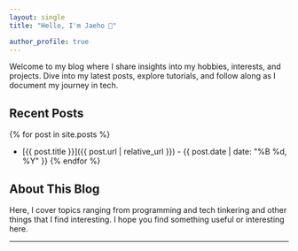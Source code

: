 ```yaml
---
layout: single
title: "Hello, I'm Jaeho 👋"

author_profile: true
---
```


Welcome to my blog where I share insights into my hobbies, interests, and projects. Dive into my latest posts, explore tutorials, and follow along as I document my journey in tech.

## Recent Posts

{% for post in site.posts %}

- [{{ post.title }}]({{ post.url | relative_url }}) - {{ post.date | date: "%B %d, %Y" }}
  {% endfor %}

## About This Blog

Here, I cover topics ranging from programming and tech tinkering and other things that I find interesting. I hope you find something useful or interesting here.

---
